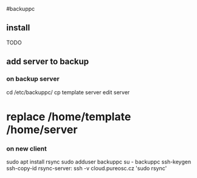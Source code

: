 #backuppc

## install

TODO

## add server to backup

### on backup server

  cd /etc/backuppc/
  cp template server
  edit server
  # replace /home/template /home/server 

### on new client

  sudo apt install rsync
  sudo adduser backuppc
  su - backuppc
  ssh-keygen
  ssh-copy-id rsync-server:
  ssh -v cloud.pureosc.cz 'sudo rsync'
